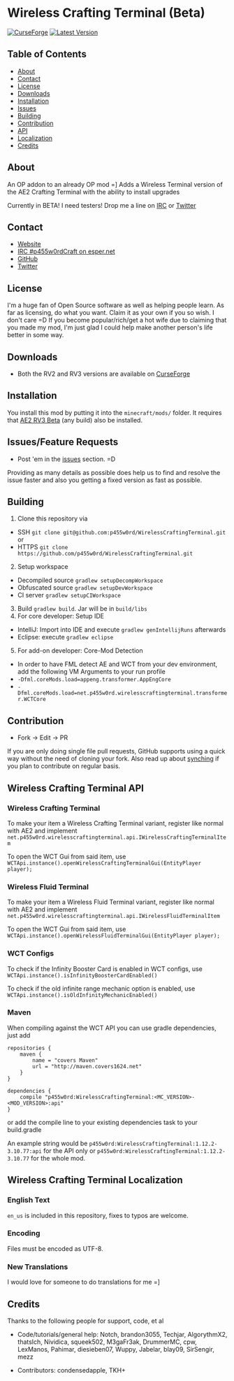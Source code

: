 # Wireless Crafting Terminal (Beta)

[![CurseForge](http://cf.way2muchnoise.eu/full_wireless-crafting-terminal_downloads.svg)](https://minecraft.curseforge.com/projects/wireless-crafting-terminal)
[![Latest Version](http://cf.way2muchnoise.eu/versions/For%20MC_wireless-crafting-terminal_all.svg)](https://minecraft.curseforge.com/projects/wireless-crafting-terminal/files/latest)

## Table of Contents

* [About](#about)
* [Contact](#contact)
* [License](#license)
* [Downloads](#downloads)
* [Installation](#installation)
* [Issues](#issues)
* [Building](#building)
* [Contribution](#contribution)
* [API](#wireless-crafting-terminal-api)
* [Localization](#wireless-crafting-terminal-localization)
* [Credits](#credits)

## About

An OP addon to an already OP mod =]
Adds a Wireless Terminal version of the AE2 Crafting Terminal with the ability to install upgrades

Currently in BETA! I need testers! Drop me a line on [IRC](#contact) or [Twitter](#contact)

## Contact

* [Website](http://p455w0rd.net/mc/)
* [IRC #p455w0rdCraft on esper.net](http://webchat.esper.net/?channels=p455w0rdCraft&prompt=1)
* [GitHub](https://github.com/p455w0rd/WirelessCraftingTerminal)
* [Twitter](https://twitter.com/TheRealp455w0rd)

## License

I'm a huge fan of Open Source software as well as helping people learn.
As far as licensing, do what you want. Claim it as your own if you so wish. I don't care =D If you become popular/rich/get a hot wife due to claiming that you made my mod,
I'm just glad I could help make another person's life better in some way.

## Downloads

* Both the RV2 and RV3 versions are available on [CurseForge](http://minecraft.curseforge.com/projects/wireless-crafting-terminal)

## Installation

You install this mod by putting it into the `minecraft/mods/` folder. It requires that [AE2 RV3 Beta](http://ae-mod.info/Downloads/) (any build) also be installed.

## Issues/Feature Requests

* Post 'em in the [issues](https://github.com/p455w0rd/WirelessCraftingTerminal/issues) section. =D

Providing as many details as possible does help us to find and resolve the issue faster and also you getting a fixed version as fast as possible.

## Building

1. Clone this repository via 
  - SSH `git clone git@github.com:p455w0rd/WirelessCraftingTerminal.git` or 
  - HTTPS `git clone https://github.com/p455w0rd/WirelessCraftingTerminal.git`
2. Setup workspace 
  - Decompiled source `gradlew setupDecompWorkspace`
  - Obfuscated source `gradlew setupDevWorkspace`
  - CI server `gradlew setupCIWorkspace`
3. Build `gradlew build`. Jar will be in `build/libs`
4. For core developer: Setup IDE
  - IntelliJ: Import into IDE and execute `gradlew genIntellijRuns` afterwards
  - Eclipse: execute `gradlew eclipse`
5. For add-on developer: Core-Mod Detection
  - In order to have FML detect AE and WCT from your dev environment, add the following VM Arguments to your run profile
  - `-Dfml.coreMods.load=appeng.transformer.AppEngCore`
  - `-Dfml.coreMods.load=net.p455w0rd.wirelesscraftingterminal.transformer.WCTCore`

## Contribution

* Fork -> Edit -> PR

If you are only doing single file pull requests, GitHub supports using a quick way without the need of cloning your fork. Also read up about [synching](https://help.github.com/articles/syncing-a-fork) if you plan to contribute on regular basis.

## Wireless Crafting Terminal API

### Wireless Crafting Terminal
To make your item a Wireless Crafting Terminal variant, register like normal with AE2 and implement
`net.p455w0rd.wirelesscraftingterminal.api.IWirelessCraftingTerminalItem`

To open the WCT Gui from said item, use
`WCTApi.instance().openWirelessCraftingTerminalGui(EntityPlayer player);`

### Wireless Fluid Terminal
To make your item a Wireless Fluid Terminal variant, register like normal with AE2 and implement
`net.p455w0rd.wirelesscraftingterminal.api.IWirelessFluidTerminalItem`

To open the WCT Gui from said item, use
`WCTApi.instance().openWirelessFluidTerminalGui(EntityPlayer player);`

### WCT Configs
To check if the Infinity Booster Card is enabled in WCT configs, use
`WCTApi.instance().isInfinityBoosterCardEnabled()`

To check if the old infinite range mechanic option is enabled, use
`WCTApi.instance().isOldInfinityMechanicEnabled()`

### Maven

When compiling against the WCT API you can use gradle dependencies, just add

	repositories {
		maven {
			name = "covers Maven"
			url = "http://maven.covers1624.net"
		}
	}

    dependencies {
        compile "p455w0rd:WirelessCraftingTerminal:<MC_VERSION>-<MOD_VERSION>:api"
    }
	

or add the compile line to your existing dependencies task to your build.gradle

An example string would be `p455w0rd:WirelessCraftingTerminal:1.12.2-3.10.77:api` for the API only or `p455w0rd:WirelessCraftingTerminal:1.12.2-3.10.77`  for the whole mod.

## Wireless Crafting Terminal Localization

### English Text

`en_us` is included in this repository, fixes to typos are welcome.

### Encoding

Files must be encoded as UTF-8.

### New Translations

I would love for someone to do translations for me =]

## Credits

Thanks to the following people for support, code, et al
 
* Code/tutorials/general help: Notch, brandon3055, Techjar, AlgorythmX2, thatsIch, Nividica, squeek502, M3gaFr3ak, DrummerMC, cpw, LexManos, Pahimar, diesieben07, Wuppy, Jabelar, blay09, SirSengir, mezz

* Contributors: condensedapple, TKH+
